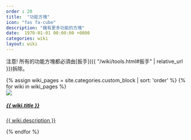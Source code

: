 ```yaml
---
order : 20
title:  "功能方塊"
icon: "fas fa-cube"
description: "擁有更多功能的方塊"
date:  1970-01-01 00:00:00 +0000
categories: wiki
layout: wiki
---
```


注意! 所有的功能方塊都必須由[扳手]({{ "/wiki/tools.html#扳手" | relative_url }})拆除。

<div class="container">
    <div class="wikiPages">
        <div class="row">
            {% assign wiki_pages = site.categories.custom_block | sort: 'order' %}
            {% for wiki in wiki_pages %}
            <div class="col-sm-3">
                <a href="{{ wiki.url | relative_url }}" class="wiki-a">
                    <div class="card text-center wiki-item">
                        <img class="card-img-top" src="{{ "/assets/img/wiki/custom_block_icons/" | relative_url  }}{{ wiki.icon }}">
                        <div class="card-body">
                            <h5 class="card-title no-shadow">{{ wiki.title }}</h5>
                            <p class="card-text no-shadow">{{ wiki.description }}</p>
                        </div>
                    </div>
                </a>
            </div>
            {% endfor %}
        </div>
    </div>
</div>